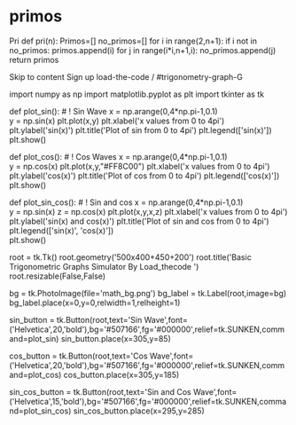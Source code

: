 # primos
Pri
def pri(n):
  Primos=[]
  no_primos=[]
  for i in range(2,n+1):
    if i not in no_primos:
      primos.append(i)
    for j in range(i*i,n+1,i):
      no_primos.append(j)
  return primos

Skip to content
Sign up
load-the-code
/
#trigonometry-graph-G
 
import numpy as np
import matplotlib.pyplot as plt
import tkinter as tk

def plot_sin():
    # ! Sin Wave
    x = np.arange(0,4*np.pi-1,0.1)  
    y = np.sin(x)
    plt.plot(x,y)
    plt.xlabel('x values from 0 to 4pi') 
    plt.ylabel('sin(x)')
    plt.title('Plot of sin from 0 to 4pi')
    plt.legend(['sin(x)'])
    plt.show()

def plot_cos():
    # ! Cos Waves
    x = np.arange(0,4*np.pi-1,0.1)   
    y = np.cos(x)
    plt.plot(x,y,"#FF8C00")
    plt.xlabel('x values from 0 to 4pi') 
    plt.ylabel('cos(x)')
    plt.title('Plot of cos from 0 to 4pi')
    plt.legend(['cos(x)'])
    plt.show()

def plot_sin_cos():
    # ! Sin and cos 
    x = np.arange(0,4*np.pi-1,0.1)   
    y = np.sin(x)
    z = np.cos(x)
    plt.plot(x,y,x,z)
    plt.xlabel('x values from 0 to 4pi') 
    plt.ylabel('sin(x) and cos(x)')
    plt.title('Plot of sin and cos from 0 to 4pi')
    plt.legend(['sin(x)', 'cos(x)'])      
    plt.show()


root = tk.Tk()
root.geometry('500x400+450+200')
root.title('Basic Trigonometric Graphs Simulator By Load_thecode ')
root.resizable(False,False)

bg = tk.PhotoImage(file='math_bg.png')
bg_label = tk.Label(root,image=bg)
bg_label.place(x=0,y=0,relwidth=1,relheight=1)


sin_button = tk.Button(root,text='Sin Wave',font=('Helvetica',20,'bold'),bg='#507166',fg='#000000',relief=tk.SUNKEN,command=plot_sin)
sin_button.place(x=305,y=85)

cos_button = tk.Button(root,text='Cos Wave',font=('Helvetica',20,'bold'),bg='#507166',fg='#000000',relief=tk.SUNKEN,command=plot_cos)
cos_button.place(x=305,y=185)

sin_cos_button = tk.Button(root,text='Sin and Cos Wave',font=('Helvetica',15,'bold'),bg='#507166',fg='#000000',relief=tk.SUNKEN,command=plot_sin_cos)
sin_cos_button.place(x=295,y=285)




